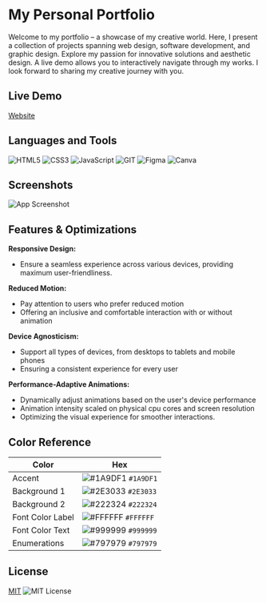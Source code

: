 
# My Personal Portfolio

Welcome to my portfolio – a showcase of my creative world. Here, I present a collection of projects spanning web design, software development, and graphic design. Explore my passion for innovative solutions and aesthetic design. A live demo allows you to interactively navigate through my works. I look forward to sharing my creative journey with you.


## Live Demo

[Website](https://julian.rok.de)


## Languages and Tools

![HTML5](https://img.shields.io/badge/html5-%23E34F26.svg?style=for-the-badge&logo=html5&logoColor=white) 
![CSS3](https://img.shields.io/badge/css3-%231572B6.svg?style=for-the-badge&logo=css3&logoColor=white) 
![JavaScript](https://img.shields.io/badge/javascript-%23323330.svg?style=for-the-badge&logo=javascript&logoColor=%23F7DF1E) 
![GIT](https://img.shields.io/badge/Git-fc6d26?style=for-the-badge&logo=git&logoColor=white) 
![Figma](https://img.shields.io/badge/figma-%23F24E1E.svg?style=for-the-badge&logo=figma&logoColor=white)
![Canva](https://img.shields.io/badge/Canva-%2300C4CC.svg?style=for-the-badge&logo=Canva&logoColor=white)




## Screenshots

![App Screenshot](https://julianrok.de/project_preview_github.png)

## Features & Optimizations

**Responsive Design:**
- Ensure a seamless experience across various devices, providing maximum user-friendliness.

**Reduced Motion:**
- Pay attention to users who prefer reduced motion
- Offering an inclusive and comfortable interaction with or without animation

**Device Agnosticism:**
- Support all types of devices, from desktops to tablets and mobile phones
- Ensuring a consistent experience for every user

**Performance-Adaptive Animations:**
- Dynamically adjust animations based on the user's device performance 
- Animation intensity scaled on physical cpu cores and screen resolution
- Optimizing the visual experience for smoother interactions.
## Color Reference

| **Color**            | **Hex**                                                                |
| ----------------- | ------------------------------------------------------------------ |
| Accent | ![#1A9DF1](https://via.placeholder.com/10/1A9DF1?text=+) `#1A9DF1` |
| Background 1 | ![#2E3033](https://via.placeholder.com/10/2E3033?text=+) `#2E3033` |
| Background 2 | ![#222324](https://via.placeholder.com/10/222324?text=+) `#222324` |
| Font Color Label | ![#FFFFFF](https://via.placeholder.com/10/FFFFFF?text=+) `#FFFFFF` |
| Font Color Text | ![#999999](https://via.placeholder.com/10/999999?text=+) `#999999` |
| Enumerations | ![#797979](https://via.placeholder.com/10/797979?text=+) `#797979` |


## License


[MIT](https://choosealicense.com/licenses/mit/)
![MIT License](https://img.shields.io/badge/License-MIT-green.svg)

